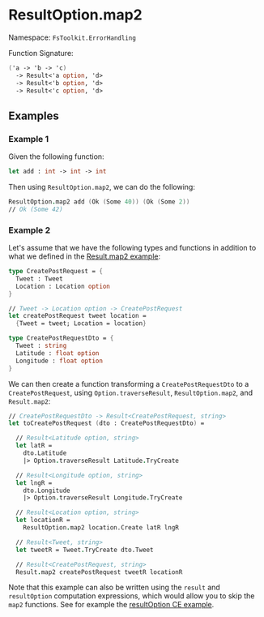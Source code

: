 # ResultOption.map2

Namespace: `FsToolkit.ErrorHandling`

Function Signature:

```fsharp
('a -> 'b -> 'c)
  -> Result<'a option, 'd>
  -> Result<'b option, 'd>
  -> Result<'c option, 'd>
```

## Examples

### Example 1

Given the following function:

```fsharp
let add : int -> int -> int
```

Then using `ResultOption.map2`, we can do the following:

```fsharp
ResultOption.map2 add (Ok (Some 40)) (Ok (Some 2)) 
// Ok (Some 42)
```

### Example 2

Let's assume that we have the following types and functions in addition to what we defined in the [Result.map2 example](../result/map2.md#example-2):

```fsharp
type CreatePostRequest = {
  Tweet : Tweet
  Location : Location option
}

// Tweet -> Location option -> CreatePostRequest
let createPostRequest tweet location =
  {Tweet = tweet; Location = location}

type CreatePostRequestDto = {
  Tweet : string
  Latitude : float option
  Longitude : float option
}
```

We can then create a function transforming a `CreatePostRequestDto` to a `CreatePostRequest`, using `Option.traverseResult`, `ResultOption.map2`, and `Result.map2`:

```fsharp
// CreatePostRequestDto -> Result<CreatePostRequest, string>
let toCreatePostRequest (dto : CreatePostRequestDto) = 

  // Result<Latitude option, string>
  let latR =
    dto.Latitude
    |> Option.traverseResult Latitude.TryCreate

  // Result<Longitude option, string>
  let lngR =
    dto.Longitude
    |> Option.traverseResult Longitude.TryCreate

  // Result<Location option, string>
  let locationR =
    ResultOption.map2 location.Create latR lngR

  // Result<Tweet, string>
  let tweetR = Tweet.TryCreate dto.Tweet

  // Result<CreatePostRequest, string>
  Result.map2 createPostRequest tweetR locationR
```

Note that this example can also be written using the `result` and `resultOption` computation expressions, which would allow you to skip the `map2` functions. See for example the [resultOption CE example](../result/ce.md#example-2).
